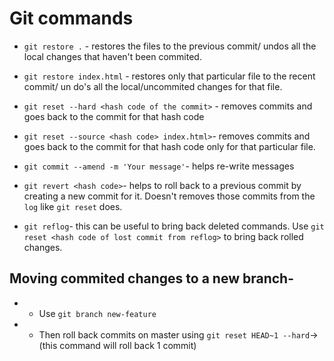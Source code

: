 # Git commands
- `git restore .` - restores the files to the previous commit/ undos all the local changes that haven't been commited.

- `git restore index.html` - restores only that particular file to the recent commit/ un do's all the local/uncommited changes for that file.

- `git reset --hard <hash code of the commit>` - removes commits and goes back to the commit for that hash code

- `git reset --source <hash code> index.html>`- removes commits and goes back to the commit for that hash code only for that particular file.

- `git commit --amend -m 'Your message'`- helps re-write messages

- `git revert <hash code>`- helps to roll back to a previous commit by creating a new commit for it. Doesn't removes those commits from the `log` like `git reset` does.

- `git reflog`- this can be useful to bring back deleted commands. Use `git reset <hash code of lost commit from reflog>` to bring back rolled changes. 

## Moving commited changes to a new branch-
- - Use `git branch new-feature`
- - Then roll back commits on master using `git reset HEAD~1 --hard`-> (this command will roll back 1 commit)
